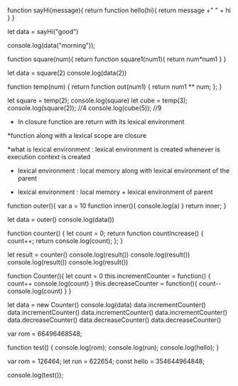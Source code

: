 function sayHi(message){
    return function hello(hi){
        return message +" " + hi
    }
}

let data = sayHi("good")

console.log(data("morning"));

function square(num){
    return function square1(num1){
        return num*num1
    }
}

let data = square(2)
console.log(data(2))

function temp(num) {
  return function out(num1) {
    return num1 ** num;
  };
}

let square = temp(2);
 console.log(square)
let cube = temp(3);
console.log(square(2)); //4
console.log(cube(5)); //9

* In closure function are return with its lexical environment

*function along with a lexical scope are closure

*what is lexical environment :  lexical environment is created whenever is execution context is created

* lexical environment : local memory along with lexical environment of the parent

* lexical environment : local memory + lexical environment of parent

function outer(){
    var a = 10
    function inner(){
        console.log(a)
    }
    return inner;
}

let data = outer()
console.log(data())

function counter() {
  let count = 0;
  return function countIncrease() {
    count++;
  return  console.log(count);
  };
}

let result = counter()
console.log(result())
console.log(result())
console.log(result())
console.log(result())

function Counter(){
    let count = 0
    this.incrementCounter = function() {
        count++
        console.log(count)
    }
    this.decreaseCounter = function(){
        count--
        console.log(count)
    }
}

let data = new Counter()
 console.log(data)
data.incrementCounter()
data.incrementCounter()
data.incrementCounter()
data.incrementCounter()
data.decreaseCounter()
data.decreaseCounter()
data.decreaseCounter()

var rom = 66496468548;

function test() {
  console.log(rom);
  console.log(run);
  console.log(hello);
}

var rom = 126464;
let run = 622654;
const hello = 354644964848;

console.log(test());
